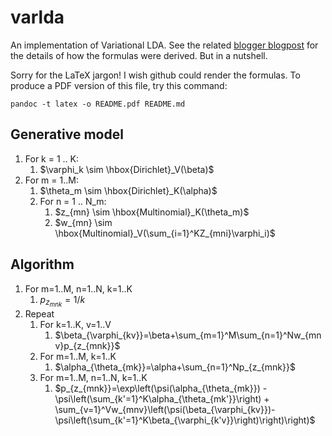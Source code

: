 # varlda
An implementation of Variational LDA. See the related [blogger blogpost](http://diegosmusings.blogspot.com.au/2015/11/deriving-latent-dirichlet-allocation.html) for the details of how the formulas were derived. But in a nutshell.

Sorry for the LaTeX jargon! I wish github could render the
formulas. To produce a PDF version of this file, try this command:

```
pandoc -t latex -o README.pdf README.md
```


## Generative model

1.  For k = 1 .. K:
    1. $\varphi_k \sim \hbox{Dirichlet}_V(\beta)$
2. For m = 1..M:
    1. $\theta_m \sim \hbox{Dirichlet}_K(\alpha)$
    2. For n = 1 .. N_m:
        1. $z_{mn} \sim \hbox{Multinomial}_K(\theta_m)$
        2. $w_{mn} \sim \hbox{Multinomial}_V(\sum_{i=1}^KZ_{mni}\varphi_i)$

## Algorithm


1. For m=1..M, n=1..N, k=1..K
    1. $p_{z_{mnk}}=1/k$
2. Repeat
    1. For k=1..K, v=1..V
        1. $\beta_{\varphi_{kv}}=\beta+\sum_{m=1}^M\sum_{n=1}^Nw_{mnv}p_{z_{mnk}}$
    2. For m=1..M, k=1..K
        1. $\alpha_{\theta_{mk}}=\alpha+\sum_{n=1}^Np_{z_{mnk}}$
    3. For m=1..M, n=1..N, k=1..K
        1. $p_{z_{mnk}}=\exp\left(\psi(\alpha_{\theta_{mk}}) - \psi\left(\sum_{k'=1}^K\alpha_{\theta_{mk'}}\right) + \sum_{v=1}^Vw_{mnv}\left(\psi(\beta_{\varphi_{kv}})-\psi\left(\sum_{k'=1}^K\beta_{\varphi_{k'v}}\right)\right)\right)$



